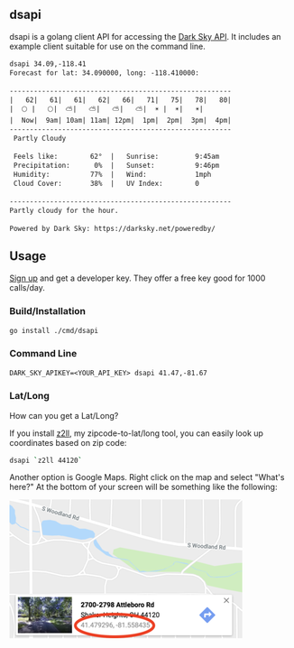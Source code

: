 ## dsapi

dsapi is a golang client API for accessing the [Dark Sky API](https://darksky.net/dev/docs). It includes an example client suitable for use on the command line. 

```
dsapi 34.09,-118.41
Forecast for lat: 34.090000, long: -118.410000:

-------------------------------------------------------
|   62|   61|   61|   62|   66|   71|   75|   78|   80|
|  🌕 |   🌕|  ⛅|   ⛅|   ⛅|   ⛅|  ☀️ |  ☀️|   ☀️|
|  Now|  9am| 10am| 11am| 12pm|  1pm|  2pm|  3pm|  4pm|
-------------------------------------------------------
 Partly Cloudy

 Feels like:        62°  |   Sunrise:         9:45am
 Precipitation:      0%  |   Sunset:          9:46pm
 Humidity:          77%  |   Wind:            1mph
 Cloud Cover:       38%  |   UV Index:        0
 
-------------------------------------------------------
Partly cloudy for the hour.

Powered by Dark Sky: https://darksky.net/poweredby/
```

## Usage

[Sign up](https://darksky.net/dev/register) and get a developer key. 
They offer a free key good for 1000 calls/day.


### Build/Installation
```
go install ./cmd/dsapi
```

### Command Line

```
DARK_SKY_APIKEY=<YOUR_API_KEY> dsapi 41.47,-81.67
```

### Lat/Long

How can you get a Lat/Long?

If you install [z2ll](https://github.com/armhold/z2ll), my zipcode-to-lat/long tool, 
you can easily look up coordinates based on zip code:

```bash
dsapi `z2ll 44120`
```

Another option is Google Maps. Right click on the map and select "What's here?"
At the bottom of your screen will be something like the following:

![Google Maps Image](https://github.com/armhold/dsapi/blob/master/map.png)
